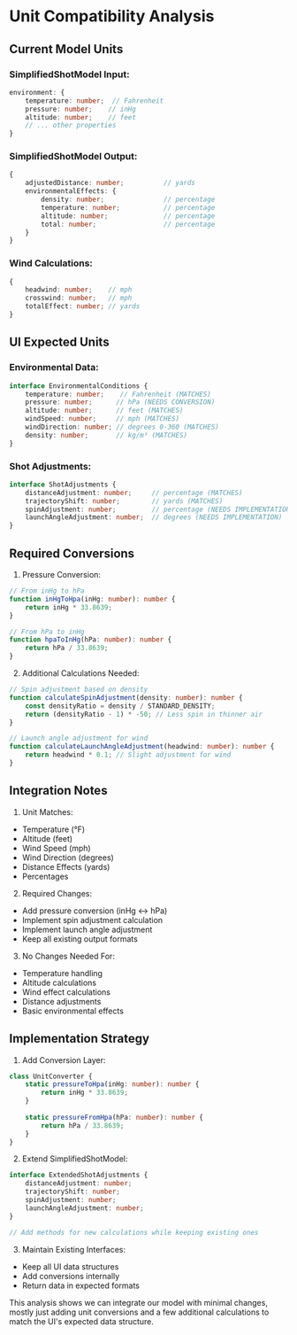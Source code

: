 # Unit Compatibility Analysis

## Current Model Units

### SimplifiedShotModel Input:
```typescript
environment: {
    temperature: number;  // Fahrenheit
    pressure: number;    // inHg
    altitude: number;    // feet
    // ... other properties
}
```

### SimplifiedShotModel Output:
```typescript
{
    adjustedDistance: number;          // yards
    environmentalEffects: {
        density: number;               // percentage
        temperature: number;           // percentage
        altitude: number;              // percentage
        total: number;                 // percentage
    }
}
```

### Wind Calculations:
```typescript
{
    headwind: number;    // mph
    crosswind: number;   // mph
    totalEffect: number; // yards
}
```

## UI Expected Units

### Environmental Data:
```typescript
interface EnvironmentalConditions {
    temperature: number;    // Fahrenheit (MATCHES)
    pressure: number;      // hPa (NEEDS CONVERSION)
    altitude: number;      // feet (MATCHES)
    windSpeed: number;     // mph (MATCHES)
    windDirection: number; // degrees 0-360 (MATCHES)
    density: number;       // kg/m³ (MATCHES)
}
```

### Shot Adjustments:
```typescript
interface ShotAdjustments {
    distanceAdjustment: number;     // percentage (MATCHES)
    trajectoryShift: number;        // yards (MATCHES)
    spinAdjustment: number;         // percentage (NEEDS IMPLEMENTATION)
    launchAngleAdjustment: number;  // degrees (NEEDS IMPLEMENTATION)
}
```

## Required Conversions

1. Pressure Conversion:
```typescript
// From inHg to hPa
function inHgToHpa(inHg: number): number {
    return inHg * 33.8639;
}

// From hPa to inHg
function hpaToInHg(hPa: number): number {
    return hPa / 33.8639;
}
```

2. Additional Calculations Needed:
```typescript
// Spin adjustment based on density
function calculateSpinAdjustment(density: number): number {
    const densityRatio = density / STANDARD_DENSITY;
    return (densityRatio - 1) * -50; // Less spin in thinner air
}

// Launch angle adjustment for wind
function calculateLaunchAngleAdjustment(headwind: number): number {
    return headwind * 0.1; // Slight adjustment for wind
}
```

## Integration Notes

1. Unit Matches:
- Temperature (°F)
- Altitude (feet)
- Wind Speed (mph)
- Wind Direction (degrees)
- Distance Effects (yards)
- Percentages

2. Required Changes:
- Add pressure conversion (inHg ↔ hPa)
- Implement spin adjustment calculation
- Implement launch angle adjustment
- Keep all existing output formats

3. No Changes Needed For:
- Temperature handling
- Altitude calculations
- Wind effect calculations
- Distance adjustments
- Basic environmental effects

## Implementation Strategy

1. Add Conversion Layer:
```typescript
class UnitConverter {
    static pressureToHpa(inHg: number): number {
        return inHg * 33.8639;
    }
    
    static pressureFromHpa(hPa: number): number {
        return hPa / 33.8639;
    }
}
```

2. Extend SimplifiedShotModel:
```typescript
interface ExtendedShotAdjustments {
    distanceAdjustment: number;
    trajectoryShift: number;
    spinAdjustment: number;
    launchAngleAdjustment: number;
}

// Add methods for new calculations while keeping existing ones
```

3. Maintain Existing Interfaces:
- Keep all UI data structures
- Add conversions internally
- Return data in expected formats

This analysis shows we can integrate our model with minimal changes, mostly just adding unit conversions and a few additional calculations to match the UI's expected data structure.